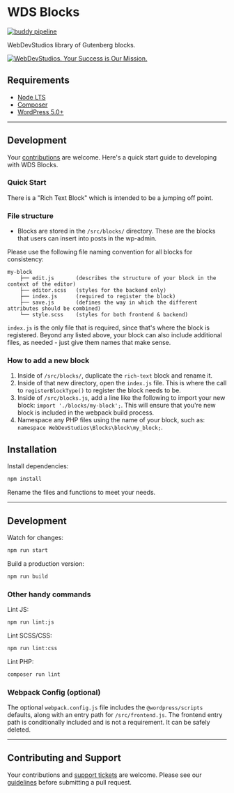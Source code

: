 # WDS Blocks

[![buddy pipeline](https://app.buddy.works/webdevstudios/wds-blocks/pipelines/pipeline/145265/badge.svg?token=2471ae60766a1e9a657f772e493188dde748aa18c236d0b1c325e80be13a2ac6 'buddy pipeline')](https://app.buddy.works/webdevstudios/wds-blocks/pipelines/pipeline/145265)

WebDevStudios library of Gutenberg blocks.

<a href="https://webdevstudios.com/contact/"><img src="https://webdevstudios.com/wp-content/uploads/2018/04/wds-github-banner.png" alt="WebDevStudios. Your Success is Our Mission."></a>

## Requirements

-   [Node LTS](https://nodejs.org/en/)
-   [Composer](https://getcomposer.org/)
-   [WordPress 5.0+](https://wordpress.org)

---

## Development

Your [contributions](https://github.com/WebDevStudios/WDS-Blocks/blob/master/.github/CONTRIBUTING.md) are welcome. Here's a quick start guide to developing with WDS Blocks.

### Quick Start

There is a "Rich Text Block" which is intended to be a jumping off point.

### File structure

-   Blocks are stored in the `/src/blocks/` directory. These are the blocks that users can insert into posts in the wp-admin.

Please use the following file naming convention for all blocks for consistency:

    my-block
        ├── edit.js       (describes the structure of your block in the context of the editor)
        ├── editor.scss   (styles for the backend only)
        ├── index.js      (required to register the block)
        ├── save.js       (defines the way in which the different attributes should be combined)
        └── style.scss    (styles for both frontend & backend)

`index.js` is the only file that is required, since that's where the block is registered. Beyond any listed above, your block can also include additional files, as needed - just give them names that make sense.

### How to add a new block

1. Inside of `/src/blocks/`, duplicate the `rich-text` block and rename it.
1. Inside of that new directory, open the `index.js` file. This is where the call to `registerBlockType()` to register the block needs to be.
1. Inside of `/src/blocks.js`, add a line like the following to import your new block: `import './blocks/my-block';`. This will ensure that you're new block is included in the webpack build process.
1. Namespace any PHP files using the name of your block, such as: `namespace WebDevStudios\Blocks\block\my_block;`.

## Installation

Install dependencies:

```bash
npm install
```

Rename the files and functions to meet your needs.

---

## Development

Watch for changes:

```bash
npm run start
```

Build a production version:

```bash
npm run build
```

### Other handy commands

Lint JS:

```bash
npm run lint:js
```

Lint SCSS/CSS:

```bash
npm run lint:css
```

Lint PHP:

```bash
composer run lint
```

### Webpack Config (optional)

The optional `webpack.config.js` file includes the `@wordpress/scripts` defaults, along with an entry path for `/src/frontend.js`. The frontend entry path is conditionally included and is not a requirement. It can be safely deleted.

---

## Contributing and Support

Your contributions and [support tickets](https://github.com/WebDevStudios/WDS-Blocks/issues) are welcome. Please see our [guidelines](https://github.com/WebDevStudios/WDS-Blocks/blob/master/.github/CONTRIBUTING.md) before submitting a pull request.

